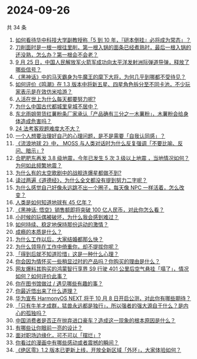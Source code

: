 # 2024-09-26

共 34 条

<!-- BEGIN ZHIHUVIDEO -->
<!-- 最后更新时间 Thu Sep 26 2024 01:10:20 GMT+0800 (China Standard Time) -->
1. [如何看待华中科技大学副教授称「5 到 10 年，『研本倒挂』必将成为常态」？](https://www.zhihu.com/question/668040893)
1. [刀削面时是一根一根往里削，第一根入锅的面条已经煮熟时，最后一根入锅的还没熟，怎么办？第一根会不会老？](https://www.zhihu.com/question/626500353)
1. [9 月 25 日，中国人民解放军火箭军成功向太平洋发射洲际弹道导弹，释放了哪些信号？](https://www.zhihu.com/question/668129494)
1. [《黑神话》中的马天霸身为牛魔王的麾下大将，为何几乎到哪都不受待见？](https://www.zhihu.com/question/667644199)
1. [如何评价《鸣潮》在 1.3 版本中将新五星、四星角色拆分至不同卡池，不少玩家表示是在效仿米哈游？](https://www.zhihu.com/question/668209915)
1. [人活在世上为什么每天都要努力呢?](https://www.zhihu.com/question/667992357)
1. [为什么中国古代都城里皇城不居中？](https://www.zhihu.com/question/28012088)
1. [东北雨姐带货红薯粉条厂家承认「产品确有三分之一木薯粉」，木薯粉会给身体造成危害吗？](https://www.zhihu.com/question/668070221)
1. [24 法考客观题难度大不大？](https://www.zhihu.com/question/667661674)
1. [一个人想要治理好自己的心理问题，是不是需要「自我认同感」？](https://www.zhihu.com/question/667075805)
1. [《流浪地球 2》中， MOSS 与人类对话时为什么反复强调「不要比喻、反问、暗示」?](https://www.zhihu.com/question/580213739)
1. [合肥肥东再发 3.8 级地震，今年已发生 5 次 3 级以上地震 ，当地情况如何？为何如此频繁地震？](https://www.zhihu.com/question/668209462)
1. [为什么有的太空歌剧中的战舰连爆星都做不到?](https://www.zhihu.com/question/667484585)
1. [读过两遍《道德经》，为什么全文都没有提到努力二字呢？](https://www.zhihu.com/question/667844215)
1. [为什么感觉自己好像永远跳不出一个圈子，每天像 NPC 一样活着，怎么改变？](https://www.zhihu.com/question/661367461)
1. [人类是如何知道地球有 45 亿年？](https://www.zhihu.com/question/649257694)
1. [《黑神话: 悟空》销售额即将突破 100 亿人民币，对此你怎么看？](https://www.zhihu.com/question/667875234)
1. [小时候的玩偶被破坏，为什么我会感到难过？](https://www.zhihu.com/question/667449710)
1. [如何持续、稳定地保持那份运动的激情？](https://www.zhihu.com/question/667804578)
1. [成瘾的本质是什么？](https://www.zhihu.com/question/559996334)
1. [为什么工作以后，大家结婚都那么快？](https://www.zhihu.com/question/667956562)
1. [为什么领导在工作中倚重你，却不提拔你呢？](https://www.zhihu.com/question/666358928)
1. [「得到后就不知道珍惜」这是一种什么心理？](https://www.zhihu.com/question/667399896)
1. [你会因为情怀买一些稍显过时的产品吗？你购买的理由是什么？](https://www.zhihu.com/question/664979981)
1. [网友爆料其购买的鸿蒙智行享界 S9 行驶 401 公里后空气悬挂「塌了」，情况如何？如何评价此事？](https://www.zhihu.com/question/667971406)
1. [你在图书馆做过 / 遇见哪些有趣的事？](https://www.zhihu.com/question/23194847)
1. [你最近悟出来了什么道理？](https://www.zhihu.com/question/667564273)
1. [华为宣布 HarmonyOS NEXT 将于 10 月 8 日开启公测，对此你有哪些期待？](https://www.zhihu.com/question/668051368)
1. [「只有牛羊才成群，猛兽永远都是独行」，所以强者的强大源自于什么？是内心的孤独吗？](https://www.zhihu.com/question/665126027)
1. [中国消费者是否正在抛弃进口豪车？造成这一现象的根本原因是什么？](https://www.zhihu.com/question/667652822)
1. [有哪些让你眼前一亮的设计？](https://www.zhihu.com/question/345685884)
1. [面对职场边缘化，可不可以「摆烂」?](https://www.zhihu.com/question/667921051)
1. [你看过的漫画中有哪些感动或者震撼的瞬间？](https://www.zhihu.com/question/25485248)
1. [《绝区零》1.2 版本已更新上线，开放全新区域「外环」，大家体验如何？](https://www.zhihu.com/question/668135481)
<!-- END ZHIHUVIDEO -->
